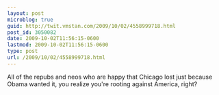 ```yaml
---
layout: post
microblog: true
guid: http://twit.vmstan.com/2009/10/02/4558999718.html
post_id: 3050082
date: 2009-10-02T11:56:15-0600
lastmod: 2009-10-02T11:56:15-0600
type: post
url: /2009/10/02/4558999718.html
---
```

All of the repubs and neos who are happy that Chicago lost just because Obama wanted it, you realize you're rooting against America, right?
